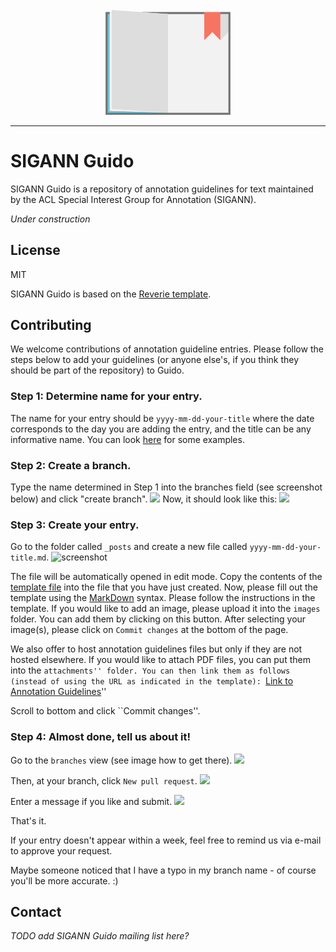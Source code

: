<div align="center">
  <br>
  <img src="/images/guido.png" alt="SIGANN Guido" width="200"/>
  <br>  
  <p align="center">
  </p>
</div>

---

# SIGANN Guido

SIGANN Guido is a repository of annotation guidelines for text maintained by the ACL Special Interest Group for Annotation (SIGANN).

*Under construction*

## License

MIT

SIGANN Guido is based on the [Reverie template](http://www.amitmerchant.com/reverie/).

## Contributing

We welcome contributions of annotation guideline entries. Please follow the steps below to add your guidelines (or anyone else's, if you think they should be part of the repository) to Guido.

### Step 1: Determine name for your entry.
The name for your entry should be ``yyyy-mm-dd-your-title`` where the date corresponds to the day you are adding the entry, and the title can be any informative name.
You can look [here](https://github.com/SIGANN/guido/tree/main/_posts) for some examples.

### Step 2: Create a branch.
Type the name determined in Step 1 into the branches field (see screenshot below) and click "create branch".
![](http://sigann.github.io/guido/images/guido1.png)
Now, it should look like this:
![](http://sigann.github.io/guido/images/guido2.png)

### Step 3: Create your entry.
Go to the folder called ``_posts`` and create a new file called ``yyyy-mm-dd-your-title.md``.
<img src="http://sigann.github.io/guido/images/guido3.png" width="200" alt="screenshot"/>

The file will be automatically opened in edit mode.
Copy the contents of the [template file](https://raw.githubusercontent.com/SIGANN/guido/main/templates/template.md) into the file that you have just created.
Now, please fill out the template using the [MarkDown](https://www.markdownguide.org/cheat-sheet/) syntax. Please follow the instructions in the template.
If you would like to add an image, please upload it into the ``images`` folder.
You can add them by clicking on this button. After selecting your image(s), please click on ``Commit changes`` at the bottom of the page.


We also offer to host annotation guidelines files but only if they are not hosted elsewhere.
If you would like to attach PDF files, you can put them into the ``attachments'' folder. You can then link them as follows (instead of using the URL as indicated in the template):
``[Link to Annotation Guidelines](http://sigann.github.io/guido/images/your-attachment-filename.png)''

Scroll to bottom and click ``Commit changes''.

### Step 4: Almost done, tell us about it!
Go to the ``branches`` view (see image how to get there).
![](http://sigann.github.io/guido/images/guido5.png)

Then, at your branch, click ``New pull request``.
![](http://sigann.github.io/guido/images/guido6.png)

Enter a message if you like and submit.
![](http://sigann.github.io/guido/images/guido8.png)

That's it.

If your entry doesn't appear within a week, feel free to remind us via e-mail to approve your request.

Maybe someone noticed that I have a typo in my branch name - of course you'll be more accurate. :)


## Contact
*TODO add SIGANN Guido mailing list here?*
